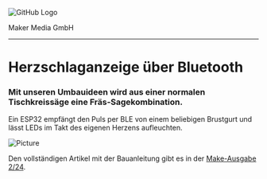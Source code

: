 ![GitHub Logo](http://www.heise.de/make/icons/make_logo.png)

Maker Media GmbH

***

# Herzschlaganzeige über Bluetooth

### Mit unseren Umbauideen wird aus einer normalen Tischkreissäge eine Fräs-Sagekombination.

Ein ESP32 empfängt den Puls per BLE von einem beliebigen Brustgurt und lässt LEDs im Takt des eigenen Herzens aufleuchten.

![Picture](https://github.com/MakeMagazinDE/Herzenssache/blob/master/Herzenssache.jpg) 

Den vollständigen Artikel mit der Bauanleitung gibt es in der [Make-Ausgabe 2/24](https://www.heise.de/select/make/2025/2/2502210392643091084).
